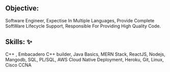## Objective:
Software Engineer, Expectise In Multiple Languages, Provide Complete SoftWare Lifecycle Support, Responsible For Providing High Quality Code.    
 
## Skills: ✨
C++ , Embacadero C++ builder, Java Basics, MERN Stack, ReactJS, Nodejs,
Mangodb, SQL, PL/SQL, AWS Cloud Native Deployment, Heroku, Git, Linux, Cisco CCNA

